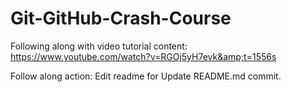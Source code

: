 # Git-GitHub-Crash-Course
Following along with video tutorial content: https://www.youtube.com/watch?v=RGOj5yH7evk&amp;t=1556s  

Follow along action: Edit readme for Update README.md commit. 
